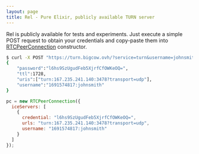 ```yaml
---
layout: page
title: Rel - Pure Elixir, publicly available TURN server
---
```


Rel is publicly available for tests and experiments.
Just execute a simple POST request to obtain your credentials
and copy-paste them into [RTCPeerConnection](https://developer.mozilla.org/en-US/docs/Web/API/RTCPeerConnection/RTCPeerConnection) constructor.

```sh
$ curl -X POST "https://turn.bigcow.ovh/?service=turn&username=johnsmith"
{
    "password":"l6hs9SzUgudFeb5XjrfCfOWKeOQ=",
    "ttl":1728,
    "uris":["turn:167.235.241.140:3478?transport=udp"],
    "username":"1691574817:johnsmith"
}
```

```js
pc = new RTCPeerConnection({
  iceServers: [
    {
      credential: "l6hs9SzUgudFeb5XjrfCfOWKeOQ=",
      urls: "turn:167.235.241.140:3478?transport=udp", 
      username: "1691574817:johnsmith" 
    }
  ]
});
```